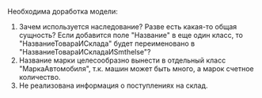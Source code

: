 Необходима доработка модели:
1. Зачем используется наследование? Разве есть какая-то общая сущность? Если добавится поле "Название" в еще один класс, то "НазваниеТовараИСклада" будет переименовано в "НазваниеТовараИСкладаИSmthelse"?
2. Название марки целесообразно вынести в отдельный класс "МаркаАвтомобиля", т.к. машин может быть много, а марок счетное количество.
3. Не реализована информация о поступлениях на склад.